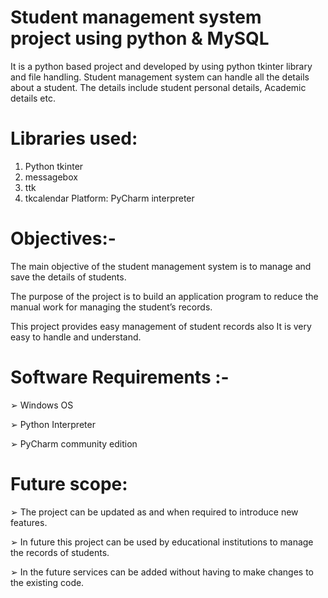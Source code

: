 # Student management system project using python & MySQL
It is a python based project and developed by using python tkinter library and file handling. Student management system can handle all the details about a student. The details include student personal details, Academic details etc.
# Libraries used: 
1) Python tkinter 
2) messagebox 
3) ttk 
4) tkcalendar 
Platform: PyCharm interpreter

# Objectives:-

The main objective of the student management system is to manage and save the details of students. 

The purpose of the project is to build an application program to reduce the manual work for managing the student’s records. 

This project provides easy management of student records also It is very easy to handle and understand.

# Software Requirements :-

➢ Windows OS

➢ Python Interpreter 

➢ PyCharm community edition

# Future scope: 

➢ The project can be updated as and when required to introduce new features.

➢ In future this project can be used by educational institutions to manage the records of students. 

➢ In the future services can be added without having to make changes to the existing code.
